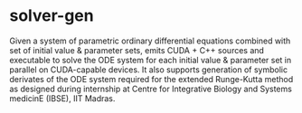 # solver-gen

Given a system of parametric ordinary differential equations combined with set of initial value & parameter sets, emits CUDA + C++ sources and executable to solve the ODE system for each initial value & parameter set in parallel on CUDA-capable devices.
It also supports generation of symbolic derivates of the ODE system required for the extended Runge-Kutta method as designed during internship at Centre for Integrative Biology and Systems medicinE (IBSE), IIT Madras.
